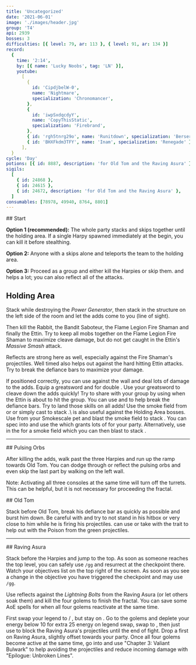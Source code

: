```yaml
---
title: 'Uncategorized'
date: '2021-06-01'
image: './images/header.jpg'
group: 'T4'
api: 2939
bosses: 3
difficulties: [{ level: 79, ar: 113 }, { level: 91, ar: 134 }]
record:
  {
    time: '2:14',
    by: [{ name: 'Lucky Noobs', tag: 'LN' }],
    youtube:
      [
        {
          id: 'CipdjbelW-0',
          name: 'Nightmare',
          specialization: 'Chronomancer',
        },
        {
          id: 'iwpSxdqcdyY',
          name: 'CopyThisStatic',
          specialization: 'Firebrand',
        },
        { id: 'rgh5tnrg29o', name: 'Runitdown', specialization: 'Berserker' },
        { id: 'BHXFkdm3TFY', name: 'Inam', specialization: 'Renegade' },
      ],
  }
cycle: 'Day'
potions: [{ id: 8887, description: 'for Old Tom and the Raving Asura' }]
sigils:
  [
    { id: 24868 },
    { id: 24615 },
    { id: 24672, description: 'for Old Tom and the Raving Asura' },
  ]
consumables: [78978, 49940, 8764, 8801]
---
```


<Grid>
<GridItem sm="7">
## Start

**Option 1 (recommended):** The whole party stacks <Effect name="Stealth"/> and skips together until the holding area. If a single Harpy spawned immediately at the begin, you can kill it before stealthing.

**Option 2:** Anyone with a <Item id="78978"/> skips alone and teleports the team to the holding area.

**Option 3:** Proceed as a group and either kill the Harpies or skip them. <Boon name="Aegis"/> and <Boon name="Stability"/> helps a lot; you can also reflect all of the attacks.

## Holding Area

Stack <Boon name="Might"/> while destroying the _Power Generator_, then stack in the structure on the left side of the room and let the adds come to you (line of sight).

Then kill the Rabbit, the Bandit Saboteur, the Flame Legion Fire Shaman and finally the Ettin. Try to keep all mobs together on the Flame Legion Fire Shaman to maximize cleave damage, but do not get caught in the Ettin's _Massive Smash_ attack.

Reflects are strong here as well, especially against the Fire Shaman's projectiles. Well timed <Boon name="Aegis"/> also helps out against the hard hitting Ettin attacks. Try to break the defiance bars to maximize your damage.

<Tabs>
<Tab specialization="Weaver">
If positioned correctly, you can use <Skill id="5697"/> against the wall and deal lots of damage to the adds.
</Tab>

<Tab specialization="Berserker">
Equip a greatsword and <Skill name="blood reckoning"/> for double <Skill name="arc divider"/>. Use your greatsword to cleave down the adds quickly!
</Tab>

<Tab specialization="Firebrand">
Try to share <Boon name="Aegis"/> with your group by using <Skill name="Mantra of Solace"/> when the Ettin is about to hit the group.
</Tab>

<Tab specialization="Holosmith">
You can use <Skill name="Holographic Shockwave"/> and <Skill name="Primelight Beam"/> to help break the defiance bars. Try to land those skills on all adds!
</Tab>
</Tabs>
</GridItem>

<GridItem sm="5">
<Tabs>
<Tab specialization="Thief">
Use the smoke field from <Skill id="13113"/> or <Skill id="13065" profession="Daredevil"/> or simply cast <Skill id="13117"/> to stack <Effect name="Stealth"/>.\
<Skill id="13065"/> is also useful against the Holding Area bosses.
</Tab>

<Tab specialization="Ranger">
Use <Skill id="31568"/> from your Smokescale pet and blast the smoke field to stack <Effect name="Stealth"/>.
</Tab>

<Tab specialization="Engineer">
You can spec into <Specialization name="Scrapper"/> and use the <Skill name="Sneak Gyro"/> which grants lots of <Effect name="Stealth"/> for your party. Alternatively, use <Skill id="5824"/> in the <Skill name="Bomb Kit"/> for a smoke field which you can then blast to stack <Effect name="Stealth"/>.
</Tab>
</Tabs>

<MDImage src="fractals/uncategorized/images/harpies_jp.jpg" caption="Harpies protect their jumping puzzle"/>
</GridItem>
</Grid>

---

<Grid>
<GridItem sm="8">
## Pulsing Orbs

After killing the adds, walk past the three Harpies and run up the ramp towards Old Tom. You can dodge through or reflect the pulsing orbs and even skip the last part by walking on the left wall.

Note: Activating all three consoles at the same time will turn off the turrets. This can be helpful, but it is not necessary for proceeding the fractal.
</GridItem>

<GridItem sm="4">

<MDImage src="fractals/uncategorized/images/pulsing_orbs.jpg" caption="The ramp up"/>

</GridItem>

<GridItem sm="4">

<MDImage src="fractals/uncategorized/images/old_tom.jpg" caption="Old Tom"/>

</GridItem>

<GridItem sm="8">
## Old Tom <Item id="8887" disableText/><Item id="24672" disableText/>

Stack <Boon name="Might"/> before Old Tom, break his defiance bar as quickly as possible and burst him down. Be careful with <Effect name="Agony"/> and try to not stand in his hitbox or very close to him while he is firing his projectiles. <Specialization name="Soulbeast"/> can use <Skill id="12489"/> or take <Skill name="Bear stance"/> with the trait <Trait name="Leader of the Pack"/> to help out with the Poison from the green projectiles.
</GridItem>
</Grid>

---

<Grid>
<GridItem sm="5">
## Raving Asura <Item id="8887" disableText/><Item id="24672" disableText/>

Stack <Effect name="Stealth"/> before the Harpies and jump to the top. As soon as someone reaches the top level, you can safely use `/gg` and resurrect at the checkpoint there. Watch your objectives list on the top right of the screen. As soon as you see a change in the objective you have triggered the checkpoint and may use `/gg`.

Use reflects against the _Lightning Bolts_ from the Raving Asura (or let others soak them) and kill the four golems to finish the fractal. You can save some AoE spells for when all four golems reactivate at the same time.
</GridItem>

<GridItem sm="7">
<Tabs>
<Tab specialization="Renegade">
First swap your legend to <Skill name="Legendary Centaur Stance"/> / <Skill name="Legendary Renegade Stance"/>, but stay on <Skill name="Legendary Renegade Stance" disableText/>. Go to the golems and deplete your energy below 10 for extra 25 energy on legend swap, swap to <Skill name="Legendary Centaur Stance"/>, then just use <Skill name="Protective Solace"/> to block the Raving Asura's projectiles until the end of fight.
</Tab>

<Tab specialization="Firebrand">
Drop a <Skill name="Wall of Reflection"/> first on Raving Asura, slightly offset towards your party. Once all four golems become active at the same time, go into <Skill name="Tome of Courage"/> and use "Chapter 3: Valiant Bulwark" to help avoiding the projectiles and reduce incoming damage with "Epilogue: Unbroken Lines".
</Tab>
</Tabs>
</GridItem>

</Grid>

<MDImage src="fractals/uncategorized/images/raving_asura.jpg" caption="The Raving Asura and his entourage"/>
